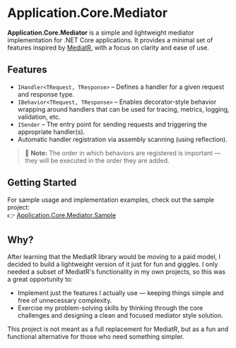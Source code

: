 ﻿# Application.Core.Mediator

**Application.Core.Mediator** is a simple and lightweight mediator implementation for .NET Core applications. It provides a minimal set of features inspired by [MediatR](https://github.com/jbogard/MediatR), with a focus on clarity and ease of use.

## Features

- `IHandler<TRequest, TResponse>` – Defines a handler for a given request and response type.
- `IBehavior<TRequest, TResponse>` – Enables decorator-style behavior wrapping around handlers that can be used for tracing, metrics, logging, validation, etc.
- `ISender` – The entry point for sending requests and triggering the appropriate handler(s).
- Automatic handler registration via assembly scanning (using reflection).

> 🧠 **Note:** The order in which behaviors are registered is important — they will be executed in the order they are added.

## Getting Started

For sample usage and implementation examples, check out the sample project:  
👉 [Application.Core.Mediator.Sample](https://github.com/diogosilva96/application-core/tree/main/samples/Application.Core.Mediator.Sample)

## Why?

After learning that the MediatR library would be moving to a paid model, I decided to build a lightweight version of it just for fun and giggles. 
I only needed a subset of MediatR's functionality in my own projects, so this was a great opportunity to:

- Implement just the features I actually use — keeping things simple and free of unnecessary complexity.
- Exercise my problem-solving skills by thinking through the core challenges and designing a clean and focused mediator style solution.

This project is not meant as a full replacement for MediatR, but as a fun and functional alternative for those who need something simpler.